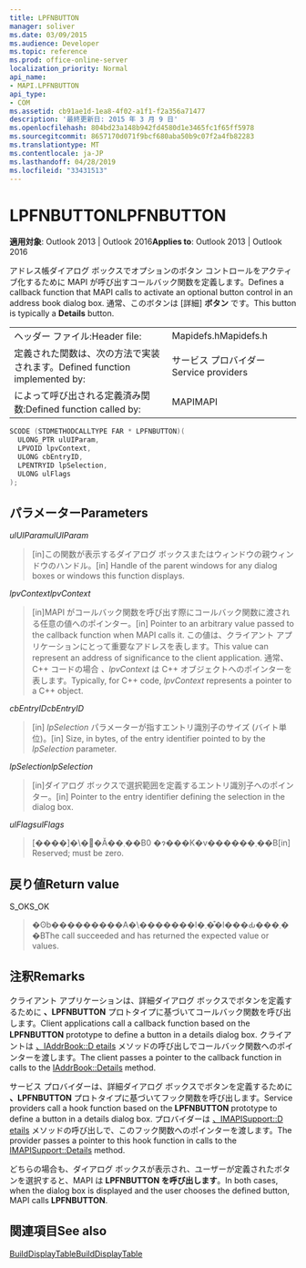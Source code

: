 ```yaml
---
title: LPFNBUTTON
manager: soliver
ms.date: 03/09/2015
ms.audience: Developer
ms.topic: reference
ms.prod: office-online-server
localization_priority: Normal
api_name:
- MAPI.LPFNBUTTON
api_type:
- COM
ms.assetid: cb91ae1d-1ea8-4f02-a1f1-f2a356a71477
description: '最終更新日: 2015 年 3 月 9 日'
ms.openlocfilehash: 804bd23a148b942fd4580d1e3465fc1f65ff5978
ms.sourcegitcommit: 8657170d071f9bcf680aba50b9c07f2a4fb82283
ms.translationtype: MT
ms.contentlocale: ja-JP
ms.lasthandoff: 04/28/2019
ms.locfileid: "33431513"
---
```

# <a name="lpfnbutton"></a><span data-ttu-id="4ffb2-103">LPFNBUTTON</span><span class="sxs-lookup"><span data-stu-id="4ffb2-103">LPFNBUTTON</span></span>

  
  
<span data-ttu-id="4ffb2-104">**適用対象**: Outlook 2013 | Outlook 2016</span><span class="sxs-lookup"><span data-stu-id="4ffb2-104">**Applies to**: Outlook 2013 | Outlook 2016</span></span> 
  
<span data-ttu-id="4ffb2-105">アドレス帳ダイアログ ボックスでオプションのボタン コントロールをアクティブ化するために MAPI が呼び出すコールバック関数を定義します。</span><span class="sxs-lookup"><span data-stu-id="4ffb2-105">Defines a callback function that MAPI calls to activate an optional button control in an address book dialog box.</span></span> <span data-ttu-id="4ffb2-106">通常、このボタンは [詳細] **ボタン** です。</span><span class="sxs-lookup"><span data-stu-id="4ffb2-106">This button is typically a **Details** button.</span></span> 
  
|||
|:-----|:-----|
|<span data-ttu-id="4ffb2-107">ヘッダー ファイル:</span><span class="sxs-lookup"><span data-stu-id="4ffb2-107">Header file:</span></span>  <br/> |<span data-ttu-id="4ffb2-108">Mapidefs.h</span><span class="sxs-lookup"><span data-stu-id="4ffb2-108">Mapidefs.h</span></span>  <br/> |
|<span data-ttu-id="4ffb2-109">定義された関数は、次の方法で実装されます。</span><span class="sxs-lookup"><span data-stu-id="4ffb2-109">Defined function implemented by:</span></span>  <br/> |<span data-ttu-id="4ffb2-110">サービス プロバイダー</span><span class="sxs-lookup"><span data-stu-id="4ffb2-110">Service providers</span></span>  <br/> |
|<span data-ttu-id="4ffb2-111">によって呼び出される定義済み関数:</span><span class="sxs-lookup"><span data-stu-id="4ffb2-111">Defined function called by:</span></span>  <br/> |<span data-ttu-id="4ffb2-112">MAPI</span><span class="sxs-lookup"><span data-stu-id="4ffb2-112">MAPI</span></span>  <br/> |
   
```cpp
SCODE (STDMETHODCALLTYPE FAR * LPFNBUTTON)(
  ULONG_PTR ulUIParam,
  LPVOID lpvContext,
  ULONG cbEntryID,
  LPENTRYID lpSelection,
  ULONG ulFlags
);
```

## <a name="parameters"></a><span data-ttu-id="4ffb2-113">パラメーター</span><span class="sxs-lookup"><span data-stu-id="4ffb2-113">Parameters</span></span>

 <span data-ttu-id="4ffb2-114">_ulUIParam_</span><span class="sxs-lookup"><span data-stu-id="4ffb2-114">_ulUIParam_</span></span>
  
> <span data-ttu-id="4ffb2-115">[in]この関数が表示するダイアログ ボックスまたはウィンドウの親ウィンドウのハンドル。</span><span class="sxs-lookup"><span data-stu-id="4ffb2-115">[in] Handle of the parent windows for any dialog boxes or windows this function displays.</span></span>
    
 <span data-ttu-id="4ffb2-116">_lpvContext_</span><span class="sxs-lookup"><span data-stu-id="4ffb2-116">_lpvContext_</span></span>
  
> <span data-ttu-id="4ffb2-117">[in]MAPI がコールバック関数を呼び出す際にコールバック関数に渡される任意の値へのポインター。</span><span class="sxs-lookup"><span data-stu-id="4ffb2-117">[in] Pointer to an arbitrary value passed to the callback function when MAPI calls it.</span></span> <span data-ttu-id="4ffb2-118">この値は、クライアント アプリケーションにとって重要なアドレスを表します。</span><span class="sxs-lookup"><span data-stu-id="4ffb2-118">This value can represent an address of significance to the client application.</span></span> <span data-ttu-id="4ffb2-119">通常、C++ コードの場合  _、lpvContext_ は C++ オブジェクトへのポインターを表します。</span><span class="sxs-lookup"><span data-stu-id="4ffb2-119">Typically, for C++ code,  _lpvContext_ represents a pointer to a C++ object.</span></span> 
    
 <span data-ttu-id="4ffb2-120">_cbEntryID_</span><span class="sxs-lookup"><span data-stu-id="4ffb2-120">_cbEntryID_</span></span>
  
> <span data-ttu-id="4ffb2-121">[in]  _lpSelection_ パラメーターが指すエントリ識別子のサイズ (バイト単位)。</span><span class="sxs-lookup"><span data-stu-id="4ffb2-121">[in] Size, in bytes, of the entry identifier pointed to by the  _lpSelection_ parameter.</span></span> 
    
 <span data-ttu-id="4ffb2-122">_lpSelection_</span><span class="sxs-lookup"><span data-stu-id="4ffb2-122">_lpSelection_</span></span>
  
> <span data-ttu-id="4ffb2-123">[in]ダイアログ ボックスで選択範囲を定義するエントリ識別子へのポインター。</span><span class="sxs-lookup"><span data-stu-id="4ffb2-123">[in] Pointer to the entry identifier defining the selection in the dialog box.</span></span>
    
 <span data-ttu-id="4ffb2-124">_ulFlags_</span><span class="sxs-lookup"><span data-stu-id="4ffb2-124">_ulFlags_</span></span>
  
> <span data-ttu-id="4ffb2-125">[����]�\�񂳂�Ă��܂��B0 �ɂ���K�v������܂��B</span><span class="sxs-lookup"><span data-stu-id="4ffb2-125">[in] Reserved; must be zero.</span></span>
    
## <a name="return-value"></a><span data-ttu-id="4ffb2-126">戻り値</span><span class="sxs-lookup"><span data-stu-id="4ffb2-126">Return value</span></span>

<span data-ttu-id="4ffb2-127">S_OK</span><span class="sxs-lookup"><span data-stu-id="4ffb2-127">S_OK</span></span> 
  
> <span data-ttu-id="4ffb2-128">�ʘb���������A�\�������l�܂��͒l���Ԃ���܂��B</span><span class="sxs-lookup"><span data-stu-id="4ffb2-128">The call succeeded and has returned the expected value or values.</span></span>
    
## <a name="remarks"></a><span data-ttu-id="4ffb2-129">注釈</span><span class="sxs-lookup"><span data-stu-id="4ffb2-129">Remarks</span></span>

<span data-ttu-id="4ffb2-130">クライアント アプリケーションは、詳細ダイアログ ボックスでボタンを定義するために **、LPFNBUTTON** プロトタイプに基づいてコールバック関数を呼び出します。</span><span class="sxs-lookup"><span data-stu-id="4ffb2-130">Client applications call a callback function based on the **LPFNBUTTON** prototype to define a button in a details dialog box.</span></span> <span data-ttu-id="4ffb2-131">クライアントは [、IAddrBook::D etails](iaddrbook-details.md) メソッドの呼び出しでコールバック関数へのポインターを渡します。</span><span class="sxs-lookup"><span data-stu-id="4ffb2-131">The client passes a pointer to the callback function in calls to the [IAddrBook::Details](iaddrbook-details.md) method.</span></span> 
  
<span data-ttu-id="4ffb2-132">サービス プロバイダーは、詳細ダイアログ ボックスでボタンを定義するために **、LPFNBUTTON** プロトタイプに基づいてフック関数を呼び出します。</span><span class="sxs-lookup"><span data-stu-id="4ffb2-132">Service providers call a hook function based on the **LPFNBUTTON** prototype to define a button in a details dialog box.</span></span> <span data-ttu-id="4ffb2-133">プロバイダーは [、IMAPISupport::D etails](imapisupport-details.md) メソッドの呼び出しで、このフック関数へのポインターを渡します。</span><span class="sxs-lookup"><span data-stu-id="4ffb2-133">The provider passes a pointer to this hook function in calls to the [IMAPISupport::Details](imapisupport-details.md) method.</span></span> 
  
<span data-ttu-id="4ffb2-134">どちらの場合も、ダイアログ ボックスが表示され、ユーザーが定義されたボタンを選択すると、MAPI は **LPFNBUTTON を呼び出します**。</span><span class="sxs-lookup"><span data-stu-id="4ffb2-134">In both cases, when the dialog box is displayed and the user chooses the defined button, MAPI calls **LPFNBUTTON**.</span></span> 
  
## <a name="see-also"></a><span data-ttu-id="4ffb2-135">関連項目</span><span class="sxs-lookup"><span data-stu-id="4ffb2-135">See also</span></span>



[<span data-ttu-id="4ffb2-136">BuildDisplayTable</span><span class="sxs-lookup"><span data-stu-id="4ffb2-136">BuildDisplayTable</span></span>](builddisplaytable.md)


